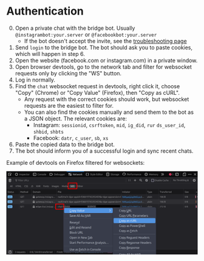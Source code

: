 # Authentication
0. Open a private chat with the bridge bot. Usually `@instagrambot:your.server` or `@facebookbot:your.server`
   * If the bot doesn't accept the invite, see the [troubleshooting page](../../general/troubleshooting.md)
1. Send `login` to the bridge bot. The bot should ask you to paste cookies,
   which will happen in step 6.
2. Open the website (facebook.com or instagram.com) in a private window.
3. Open browser devtools, go to the network tab and filter for websocket
   requests only by clicking the "WS" button.
4. Log in normally.
5. Find the `chat` websocket request in devtools, right click it, choose
   "Copy" (Chrome) or "Copy Value" (Firefox), then "Copy as cURL".
   * Any request with the correct cookies should work, but websocket
     requests are the easiest to filter for.
   * You can also find the cookies manually and send them to the bot as a JSON object.
     The relevant cookies are:
     * Instagram: `sessionid`, `csrftoken`, `mid`, `ig_did`, `rur` `ds_user_id`, `shbid`, `shbts`
     * Facebook: `datr`, `c_user`, `sb`, `xs`
6. Paste the copied data to the bridge bot.
7. The bot should inform you of a successful login and sync recent chats.

Example of devtools on Firefox filtered for websockets:

![Firefox devtools example](./instagram-devtools.png)
